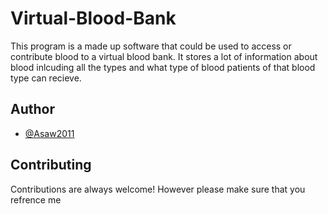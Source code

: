 # Virtual-Blood-Bank

This program is a made up software that could be used to access or contribute blood to a virtual blood bank. It stores a lot of information about blood inlcuding all the types and what type of blood patients of that blood type can recieve.
## Author

- [@Asaw2011](https://www.github.com/Asaw2011)


## Contributing

Contributions are always welcome! However please make sure that you refrence me

